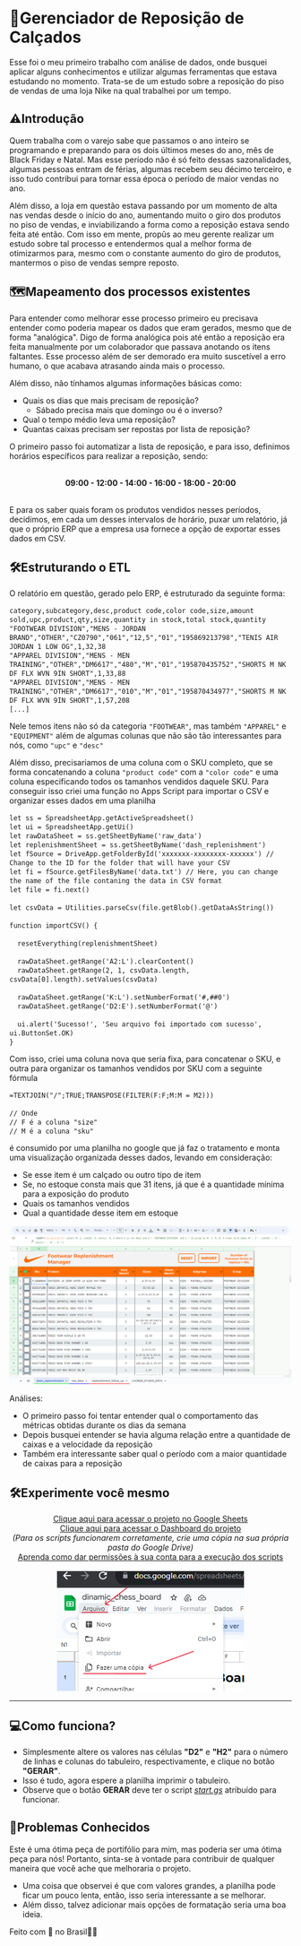 # 👟Gerenciador de Reposição de Calçados

Esse foi o meu primeiro trabalho com análise de dados, onde busquei aplicar alguns conhecimentos e utilizar algumas ferramentas que estava estudando no momento. Trata-se de um estudo sobre a reposição do piso de vendas de uma loja Nike na qual trabalhei por um tempo.

## ⚠️Introdução

Quem trabalha com o varejo sabe que passamos o ano inteiro se programando e preparando para os dois últimos meses do ano, mês de Black Friday e Natal. Mas esse período não é só feito dessas sazonalidades, algumas pessoas entram de férias, algumas recebem seu décimo terceiro, e isso tudo contribui para tornar essa época o período de maior vendas no ano.

Além disso, a loja em questão estava passando por um momento de alta nas vendas desde o início do ano, aumentando muito o giro dos produtos no piso de vendas, e inviabilizando a forma como a reposição estava sendo feita até então. Com isso em mente, propûs ao meu gerente realizar um estudo sobre tal processo e entendermos qual a melhor forma de otimizarmos para, mesmo com o constante aumento do giro de produtos, mantermos o piso de vendas sempre reposto.

## 🗺️Mapeamento dos processos existentes

Para entender como melhorar esse processo primeiro eu precisava entender como poderia mapear os dados que eram gerados, mesmo que de forma "analógica". Digo de forma analógica pois até então a reposição era feita manualmente por um colaborador que passava anotando os itens faltantes. Esse processo além de ser demorado era muito suscetível a erro humano, o que acabava atrasando ainda mais o processo.

Além disso, não tínhamos algumas informações básicas como:
- Quais os dias que mais precisam de reposição?
  - Sábado precisa mais que domingo ou é o inverso?
- Qual o tempo médio leva uma reposição?
- Quantas caixas precisam ser repostas por lista de reposição?

O primeiro passo foi automatizar a lista de reposição, e para isso, definimos horários específicos para realizar a reposição, sendo:
<br><br>
<div align="center"> <b>09:00 - 12:00 - 14:00 - 16:00 - 18:00 - 20:00</b> </div>
<br>

E para os saber quais foram os produtos vendidos nesses períodos, decidimos, em cada um desses intervalos de horário, puxar um relatório, já que o próprio ERP que a empresa usa fornece a opção de exportar esses dados em CSV. 

## 🛠️Estruturando o ETL

O relatório em questão, gerado pelo ERP, é estruturado da seguinte forma:
```
category,subcategory,desc,product code,color code,size,amount sold,upc,product,qty,size,quantity in stock,total stock,quantity
"FOOTWEAR DIVISION","MENS - JORDAN BRAND","OTHER","CZ0790","061","12,5","01","195869213798","TENIS AIR JORDAN 1 LOW OG",1,32,38
"APPAREL DIVISION","MENS - MEN TRAINING","OTHER","DM6617","480","M","01","195870435752","SHORTS M NK DF FLX WVN 9IN SHORT",1,33,88
"APPAREL DIVISION","MENS - MEN TRAINING","OTHER","DM6617","010","M","01","195870434977","SHORTS M NK DF FLX WVN 9IN SHORT",1,57,208
[...]
```
Nele temos itens não só da categoria `"FOOTWEAR"`, mas também `"APPAREL"` e `"EQUIPMENT"` além de algumas colunas que não são tão interessantes para nós, como `"upc"` e `"desc"`

Além disso, precisariamos de uma coluna com o SKU completo, que se forma concatenando a coluna `"product code"` com a `"color code"` e uma coluna especificando todos os tamanhos vendidos daquele SKU. Para conseguir isso criei uma função no Apps Script para importar o CSV e organizar esses dados em uma planilha
```
let ss = SpreadsheetApp.getActiveSpreadsheet()
let ui = SpreadsheetApp.getUi()
let rawDataSheet = ss.getSheetByName('raw_data')
let replenishmentSheet = ss.getSheetByName('dash_replenishment')
let fSource = DriveApp.getFolderById('xxxxxxx-xxxxxxxx-xxxxxx') // Change to the ID for the folder that will have your CSV
let fi = fSource.getFilesByName('data.txt') // Here, you can change the name of the file contaning the data in CSV format
let file = fi.next()

let csvData = Utilities.parseCsv(file.getBlob().getDataAsString())

function importCSV() {

  resetEverything(replenishmentSheet)

  rawDataSheet.getRange('A2:L').clearContent()
  rawDataSheet.getRange(2, 1, csvData.length, csvData[0].length).setValues(csvData)

  rawDataSheet.getRange('K:L').setNumberFormat('#,##0')
  rawDataSheet.getRange('D2:E').setNumberFormat('@')

  ui.alert('Sucesso!', 'Seu arquivo foi importado com sucesso', ui.ButtonSet.OK)
}
```

Com isso, criei uma coluna nova que seria fixa, para concatenar o SKU, e outra para organizar os tamanhos vendidos por SKU com a seguinte fórmula
```
=TEXTJOIN("/";TRUE;TRANSPOSE(FILTER(F:F;M:M = M2)))

// Onde
// F é a coluna "size"
// M é a coluna "sku"
```

é consumido por uma planilha no google que já faz o tratamento e monta uma visualização organizada desses dados, levando em consideração:

- Se esse item é um calçado ou outro tipo de item
- Se, no estoque consta mais que 31 itens, já que é a quantidade mínima para a exposição do produto
- Quais os tamanhos vendidos
- Qual a quantidade desse item em estoque


<div align="center">
  
![Captura de Tela](img/screenshot.png)</div>


Análises:
- O primeiro passo foi tentar entender qual o comportamento das métricas obtidas durante os dias da semana
- Depois busquei entender se havia alguma relação entre a quantidade de caixas e a velocidade da reposição
- Também era interessante saber qual o período com a maior quantidade de caixas para a reposição

## 🛠️Experimente você mesmo
<div align="center">
  
[Clique aqui para acessar o projeto no Google Sheets](https://docs.google.com/spreadsheets/d/1mn2a6rvmRmbTJAmvRnIfbKGJGaze0Z7smsbyiP1VMl4/edit?usp=sharing)
<br>
[Clique aqui para acessar o Dashboard do projeto](https://lookerstudio.google.com/reporting/7ec11540-5f47-497a-9a0e-6b90426d62bc)
<br>
_(Para os scripts funcionarem corretamente, crie uma cópia na sua própria pasta do Google Drive)_
<br>
[Aprenda como dar permissões à sua conta para a execução dos scripts](https://github.com/gudaoliveira/apps_scripts_permissions)
<br><br>
![como fazer uma cópia](img/make_a_copy.png) </div>

---

## 💻Como funciona?

- Simplesmente altere os valores nas células **"D2"** e **"H2"** para o número de linhas e colunas do tabuleiro, respectivamente, e clique no botão **"GERAR"**.
- Isso é tudo, agora espere a planilha imprimir o tabuleiro.
- Observe que o botão **GERAR** deve ter o script _[start.gs](https://github.com/gudaoliveira/dinamic_chess_board/blob/main/start.gs)_ atribuído para funcionar.

## 🧠Problemas Conhecidos
Este é uma ótima peça de portifólio para mim, mas poderia ser uma ótima peça para nós! Portanto, sinta-se à vontade para contribuir de qualquer maneira que você ache que melhoraria o projeto.

- Uma coisa que observei é que com valores grandes, a planilha pode ficar um pouco lenta, então, isso seria interessante a se melhorar.
- Além disso, talvez adicionar mais opções de formatação seria uma boa ideia.

Feito com 💞 no Brasil💚💛
